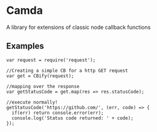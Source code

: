 # Camda

A library for extensions of classic node callback functions

## Examples

```
var request = require('request');

//Creating a simple CB for a http GET request
var get = CBify(request);

//mapping over the response
var getStatusCode = get.map(res => res.statusCode);

//execute normally!
getStatusCode('https://github.com/', (err, code) => {
  if(err) return console.error(err);
  console.log('Status code returned: ' + code);
});
```

